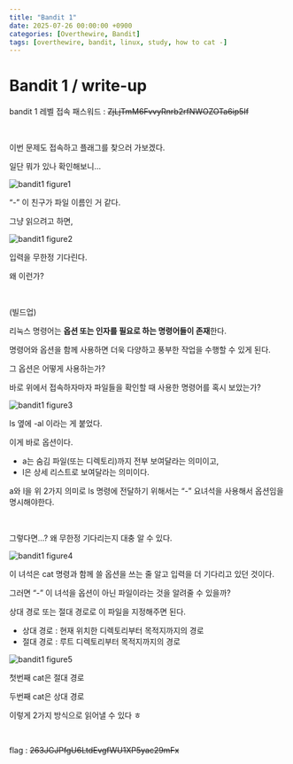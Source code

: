 ```yaml
---
title: "Bandit 1"
date: 2025-07-26 00:00:00 +0900
categories: [Overthewire, Bandit]
tags: [overthewire, bandit, linux, study, how to cat -]
---
```


# Bandit 1 / write-up

bandit 1 레벨 접속 패스워드 : ~~ZjLjTmM6FvvyRnrb2rfNWOZOTa6ip5If~~
    
<br>

이번 문제도 접속하고 플래그를 찾으러 가보겠다.

일단 뭐가 있나 확인해보니…

![bandit1 figure1](/assets/img/bandit/스크린샷%202025-07-22%20오후%206.45.32.png)

“-” 이 친구가 파일 이름인 거 같다.

그냥 읽으려고 하면,

![bandit1 figure2](/assets/img/bandit/스크린샷%202025-07-22%20오후%206.45.56.png)

입력을 무한정 기다린다.

왜 이런가?

<br>

(빌드업)

리눅스 명령어는 **옵션 또는 인자를 필요로 하는 명령어들이 존재**한다.

명령어와 옵션을 함께 사용하면 더욱 다양하고 풍부한 작업을 수행할 수 있게 된다.

그 옵션은 어떻게 사용하는가?

바로 위에서 접속하자마자 파일들을 확인할 때 사용한 명령어를 혹시 보았는가?

![bandit1 figure3](/assets/img/bandit/스크린샷%202025-07-22%20오후%206.45.33.png)

ls 옆에 -al 이라는 게 붙었다.

이게 바로 옵션이다.

- a는 숨김 파일(또는 디렉토리)까지 전부 보여달라는 의미이고,
- l은 상세 리스트로 보여달라는 의미이다.

a와 l을 위 2가지 의미로 ls 명령에 전달하기 위해서는 “-” 요녀석을 사용해서 옵션임을 명시해야한다.

<br>

그렇다면…? 왜 무한정 기다리는지 대충 알 수 있다.

![bandit1 figure4](/assets/img/bandit/스크린샷%202025-07-22%20오후%206.45.56.png)

이 녀석은 cat 명령과 함께 쓸 옵션을 쓰는 줄 알고 입력을 더 기다리고 있던 것이다.

그러면 “-” 이 녀석을 옵션이 아닌 파일이라는 것을 알려줄 수 있을까?

상대 경로 또는 절대 경로로 이 파일을 지정해주면 된다.

- 상대 경로 : 현재 위치한 디렉토리부터 목적지까지의 경로
- 절대 경로 : 루트 디렉토리부터 목적지까지의 경로

![bandit1 figure5](/assets/img/bandit/스크린샷%202025-07-22%20오후%206.55.06.png)

첫번째 cat은 절대 경로

두번째 cat은 상대 경로

이렇게 2가지 방식으로 읽어낼 수 있다 ㅎ

<br>

flag : ~~263JGJPfgU6LtdEvgfWU1XP5yac29mFx~~